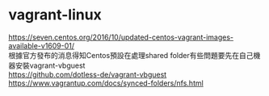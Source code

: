 # vagrant-linux


https://seven.centos.org/2016/10/updated-centos-vagrant-images-available-v1609-01/
<br/>根據官方發布的消息得知Centos預設在處理shared folder有些問題要先在自己機器安裝vagrant-vbguest
<br/>https://github.com/dotless-de/vagrant-vbguest<br/>
https://www.vagrantup.com/docs/synced-folders/nfs.html
